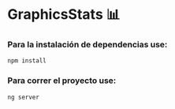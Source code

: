 # GraphicsStats 📊

### Para la instalación de dependencias use:
```
npm install
```

### Para correr el proyecto use:

```
ng server
```
